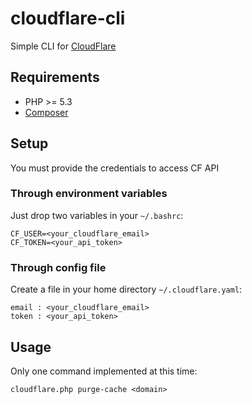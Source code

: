 cloudflare-cli
==============

Simple CLI for [CloudFlare](http://www.cloudflare.com)

## Requirements

 * PHP >= 5.3
 * [Composer](http://getcomposer.org)

## Setup

You must provide the credentials to access CF API

### Through environment variables

Just drop two variables in your `~/.bashrc`:

    CF_USER=<your_cloudflare_email>
    CF_TOKEN=<your_api_token>

### Through config file

Create a file in your home directory `~/.cloudflare.yaml`:

    email : <your_cloudflare_email> 
    token : <your_api_token>

## Usage

Only one command implemented at this time:

    cloudflare.php purge-cache <domain>



